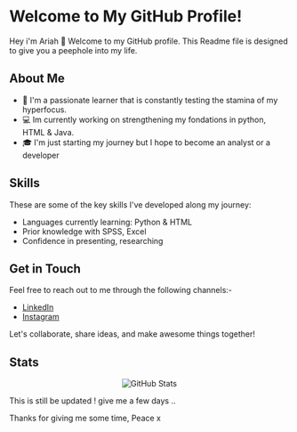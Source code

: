 # Welcome to My GitHub Profile!

Hey i'm Ariah 👋 Welcome to my GitHub profile. This Readme file is designed to give you a peephole into my life. 

## About Me

- 🌱 I'm a passionate learner that is constantly testing the stamina of my hyperfocus.
- 💻 Im currently working on strengthening my fondations in python, HTML & Java.
- 🎓 I'm just starting my journey but I hope to become an analyst or a developer


## Skills

These are some of the key skills I've developed along my journey:

- Languages currently learning: Python & HTML
- Prior knowledge with SPSS, Excel
- Confidence in presenting, researching  


## Get in Touch

Feel free to reach out to me through the following channels:- 
- [LinkedIn](https://www.linkedin.com/in/ariah-fernandes-68bb95167)
- [Instagram](https://www.instagram.com/xariyahx)

Let's collaborate, share ideas, and make awesome things together!

## Stats

<p align="center">
  <img src="https://github-readme-stats.vercel.app/api?username=Ariah3&show_icons=true&theme=dark" alt="GitHub Stats">
</p>

This is still be updated ! give me a few days ..

Thanks for giving me some time, Peace x

